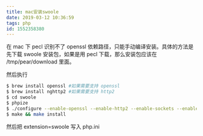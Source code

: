 ```yaml
---
title: mac安装swoole
date: 2019-03-12 10:36:59
tags: php
id: 1552358380
---
```

在 mac 下 pecl 识别不了 openssl 依赖路径，只能手动编译安装。具体的方法是先下载 swoole 安装包，如果是用 pecl 下载，那么安装包应该在 /tmp/pear/download 里面。

然后执行

```sh
$ brew install openssl #如果需要支持 openssl
$ brew install nghttp2 #如果需要支持 http2
$ cd swoole
$ phpize
$ ./configure --enable-openssl --enable-http2 --enable-sockets --enable-mysqlnd -with-openssl-dir=/usr/local/Cellar/openssl/1.0.2q/
$ make && make install
```

然后把 extension=swoole 写入 php.ini